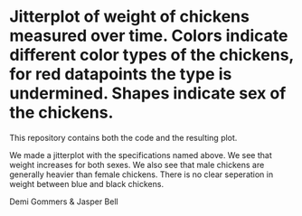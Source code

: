 # Jitterplot of weight of chickens measured over time. Colors indicate different color types of the chickens, for red datapoints the type is undermined. Shapes indicate sex of the chickens.  

This repository contains both the code and the resulting plot.

We made a jitterplot with the specifications named above. We see that weight increases for both sexes. We also see that male chickens are generally heavier than female chickens. There is no clear seperation in weight between blue and black chickens.

Demi Gommers & Jasper Bell
